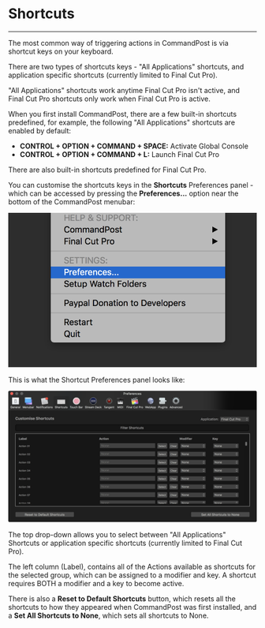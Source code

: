 # Shortcuts
---

The most common way of triggering actions in CommandPost is via shortcut keys on your keyboard.

There are two types of shortcuts keys - "All Applications" shortcuts, and application specific shortcuts (currently limited to Final Cut Pro).

"All Applications" shortcuts work anytime Final Cut Pro isn't active, and Final Cut Pro shortcuts only work when Final Cut Pro is active.

When you first install CommandPost, there are a few built-in shortcuts predefined, for example, the following "All Applications" shortcuts are enabled by default:

- **CONTROL + OPTION + COMMAND + SPACE:** Activate Global Console
- **CONTROL + OPTION + COMMAND + L:** Launch Final Cut Pro

There are also built-in shortcuts predefined for Final Cut Pro.

You can customise the shortcuts keys in the **Shortcuts** Preferences panel - which can be accessed by pressing the **Preferences...** option near the bottom of the CommandPost menubar:

![Menubar Preferences Item](../../images/menubar-prefs-item.png)

This is what the Shortcut Preferences panel looks like:

![Shortcut Preferences](../../images/shortcuts-prefs.png)

The top drop-down allows you to select between "All Applications" Shortcuts or application specific shortcuts (currently limited to Final Cut Pro).

The left column (Label), contains all of the Actions available as shortcuts for the selected group, which can be assigned to a modifier and key. A shortcut requires BOTH a modifier and a key to become active.

There is also a **Reset to Default Shortcuts** button, which resets all the shortcuts to how they appeared when CommandPost was first installed, and a **Set All Shortcuts to None**, which sets all shortcuts to None.